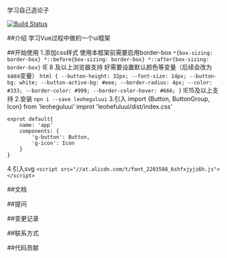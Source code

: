 学习自己造论子

[![Build Status](https://www.travis-ci.org/FanHHHHH/wheels.svg?branch=master)](https://www.travis-ci.org/FanHHHHH/wheels)

##介绍
学习Vue过程中做的一个ui框架

##开始使用
1.添加css样式
    使用本框架前需要启用border-box
    ```
    *{box-sizing: border-box}
    *::before{box-sizing: border-box}
    *::after{box-sizing: border-box}
    ```
    IE 8 及以上浏览器支持
    好需要设置默认颜色等变量（后续会改为sass变量）
    ```
            html {
                --button-height: 32px;
                --font-size: 14px;
                --button-bg: white;
                --button-active-bg: #eee;
                --border-radius: 4px;
                --color: #333;
                --border-color: #999;
                --border-color-hover: #666;
            }
    ```
    IE15及以上支持
2.安装
    ```
    npn i --save leoheguluui
    ```
3.引入
    import {Button, ButtonGroup, Icon} from 'leoheguluui'
    improt 'leohefuluui/dist/index.css'

    exprot default{
        name: 'app'
        components: {
            'g-button': Button,
            'g-icon': Icon
        }
    }
4.引入svg
    ```
    <script src="//at.alicdn.com/t/font_2203588_6shfxjyji6h.js"></script>
    ```
    
##文档

##提问

##变更记录

##联系方式

##代码贡献



